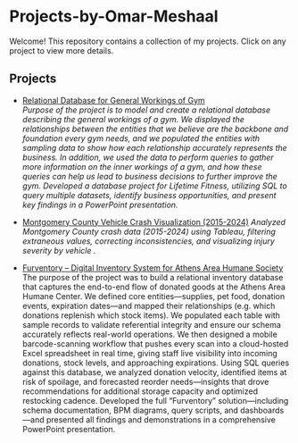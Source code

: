 # Projects-by-Omar-Meshaal

Welcome! This repository contains a collection of my projects. Click on any project to view more details.

## Projects

- [Relational Database for General Workings of Gym ](https://github.com/OmarMeshaal2004/4610Fa24Group4)  
  _Purpose of the project is to model and create a relational database describing the general workings of a gym. We displayed the relationships between the entities that we believe are the backbone and foundation every gym needs, and we populated the entities with sampling data to show how each relationship accurately represents the business. In addition, we used the data to perform queries to gather more information on the inner workings of a gym, and how these queries can help us lead to business decisions to further improve the gym. Developed a database project for Lifetime Fitness, utilizing SQL to query multiple datasets, identify business opportunities, and present key findings in a PowerPoint presentation._

- [Montgomery County Vehicle Crash Visualization (2015-2024)](https://github.com/OmarMeshaal2004/4610Fa24Group4-2.git)
  _Analyzed Montgomery County crash data (2015-2024) using Tableau, filtering extraneous values, correcting inconsistencies, and visualizing injury severity by vehicle ._

- [Furventory – Digital Inventory System for Athens Area Humane Society](https://github.com/OmarMeshaal2004/Furventory-AAHS-Digital-Inventory-System.git)  
The purpose of the project was to build a relational inventory database that captures the end-to-end flow of donated goods at the Athens Area Humane Center. We defined core entities—supplies, pet food, donation events, expiration dates—and mapped their relationships (e.g. which donations replenish which stock items). We populated each table with sample records to validate referential integrity and ensure our schema accurately reflects real-world operations. We then designed a mobile barcode-scanning workflow that pushes every scan into a cloud-hosted Excel spreadsheet in real time, giving staff live visibility into incoming donations, stock levels, and approaching expirations. Using SQL queries against this database, we analyzed donation velocity, identified items at risk of spoilage, and forecasted reorder needs—insights that drove recommendations for additional storage capacity and optimized restocking cadence. Developed the full “Furventory” solution—including schema documentation, BPM diagrams, query scripts, and dashboards—and presented all findings and demonstrations in a comprehensive PowerPoint presentation.
